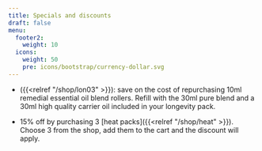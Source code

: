 ```yaml
---
title: Specials and discounts
draft: false
menu:
  footer2:
    weight: 10
  icons:
    weight: 50
    pre: icons/bootstrap/currency-dollar.svg
---
```


* ({{<relref "/shop/lon03" >}}):  save on the cost of repurchasing 10ml remedial essential oil blend rollers.  Refill with the 30ml pure blend and a 30ml high quality carrier oil included in your longevity pack.

* 15% off by purchasing 3 \[heat packs]({{<relref "/shop/heat" >}}).  Choose 3 from the shop, add them to the cart and the discount will apply.